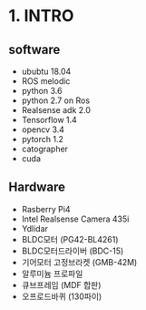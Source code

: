 # 1. INTRO


software
--------
 - ububtu 18.04
 - ROS melodic
 - python 3.6
 - python 2.7 on Ros
 - Realsense adk 2.0
 - Tensorflow 1.4
 - opencv 3.4
 - pytorch 1.2
 - catographer
 - cuda

Hardware
--------
 - Rasberry Pi4
 - Intel Realsense Camera 435i
 - Ydlidar
 - BLDC모터 (PG42-BL4261)
 - BLDC모터드라이버 (BDC-15) 
 - 기어모터 고정브라켓 (GMB-42M)
 - 알루미늄 프로파일
 - 큐브프레임 (MDF 합판)
 - 오프로드바퀴 (130파이)


